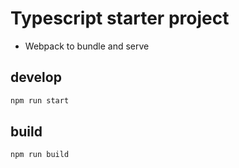 # Typescript starter project

- Webpack to bundle and serve

## develop

```bash
npm run start
```

## build

```bash
npm run build
```
